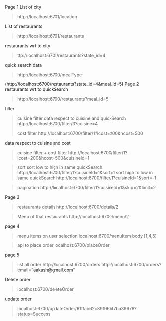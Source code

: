 Page 1
List of city
> http://localhost:6701/location
> 
List of restaurants 
> http://localhost:6701/restaurants
> 
restaurants wrt to city 
> ttp://localhost:6701/restaurants?state_id=4
> 
quick search data  
> http://localhost:6700/mealType
> 

(http://localhost:6700/restaurants?state_id=4&meal_id=5)
Page 2
restaurants wrt to quickSearch 
> http://localhost:6700/restaurants?meal_id=5
> 


filter
> cuisine filter
  data respect to cuisine and quickSearch 
  > http://localhost:6700/filter/3?cuisine=4
  > 
> cost filter
  > http://localhost:6700/filter/1?lcost=200&hcost=500
  > 
 data respect to cuisine and cost 
> cuisine filter + cost filter 
  > http://localhost:6700/filter/1?lcost=200&hcost=500&cuisineId=1

> sort
    sort low to high in same quickSearch
    http://localhost:6700/filter/1?cuisineId=1&sort=1
    sort high to low in same quickSearch
    http://localhost:6700/filter/1?cuisineId=1&sort=-1

> pagination
   > http://localhost:6700/filter/1?cuisineId=1&skip=2&limit=2


Page 3
> restaurants details
> http://localhost:6700/details/2

> Menu of that restaurants
> http://localhost:6700/menu/2


page 4
> menu items on user selection
  > localhost:6700/menuItem
  > body [1,4,5]

> api to place order
  > localhost:6700/placeOrder

page 5
> list all order
  > http://localhost:6700/orders
  > http://localhost:6700/orders?email="aakash@gmail.com"

Delete order 
> localhost:6700/deleteOrder
 

 update order
 > localhost:6700/updateOrder/61ffab62c39f96bf7ba39676?status=Success